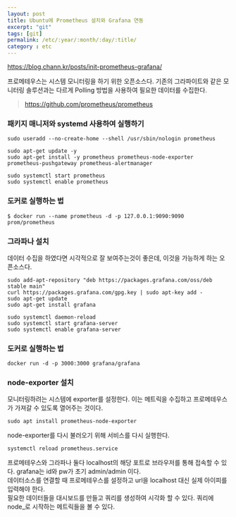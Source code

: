 ```yaml
---
layout: post
title: Ubuntu에 Prometheus 설치와 Grafana 연동
excerpt: "git"
tags: [git]
permalink: /etc/:year/:month/:day/:title/
category : etc
---
```


https://blog.chann.kr/posts/init-prometheus-grafana/


프로메테우스는 시스템 모니터링을 하기 위한 오픈소스다. 기존의 그라파이트와 같은 모니터링 솔루션과는 다르게 Polling 방법을 사용하여 필요한 데이터를 수집한다.  

> https://github.com/prometheus/prometheus

### 패키지 매니저와 systemd 사용하여 실행하기
```
sudo useradd --no-create-home --shell /usr/sbin/nologin prometheus
```

```
sudo apt-get update -y
sudo apt-get install -y prometheus prometheus-node-exporter prometheus-pushgateway prometheus-alertmanager
```

```
sudo systemctl start prometheus
sudo systemctl enable prometheus
```


### 도커로 실행하는 법
```
$ docker run --name prometheus -d -p 127.0.0.1:9090:9090 prom/prometheus
```

### 그라파나 설치
데이터 수집을 하였다면 시각적으로 잘 보여주는것이 좋은데, 이것을 가능하게 하는 오픈소스다.  

```
sudo add-apt-repository "deb https://packages.grafana.com/oss/deb stable main"
curl https://packages.grafana.com/gpg.key | sudo apt-key add -
sudo apt-get update
sudo apt-get install grafana
```

```
sudo systemctl daemon-reload
sudo systemctl start grafana-server
sudo systemctl enable grafana-server
```

### 도커로 실행하는 법
```
docker run -d -p 3000:3000 grafana/grafana
```

### node-exporter 설치
모니터링하려는 시스템에 exporter를 설정한다. 이는 메트릭을 수집하고 프로메테우스가 가져갈 수 있도록 열어주는 것이다.  

```
sudo apt install prometheus-node-exporter
```

node-exporter를 다시 불러오기 위해 서비스를 다시 실행한다.  

```
systemctl reload prometheus.service
```

프로메테우스와 그라파나 둘다 localhost의 해당 포트로 브라우저를 통해 접속할 수 있다. grafana는 id와 pw가 초기 admin/admin 이다.  
데이터소스를 연결할 때 프로메테우스를 설정하고 url을 localhost 대신 실제 아이피를 입력해야 한다.  
필요한 데이터들을 대시보드를 만들고 쿼리를 생성하여 시각화 할 수 있다. 쿼리에 node_로 시작하는 메트릭들을 볼 수 있다.  




